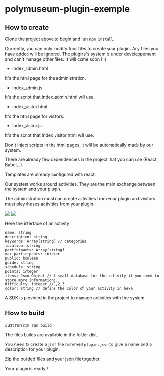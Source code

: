 # polymuseum-plugin-exemple

## How to create

Clone the project above to begin and run `npm install`.

Currently, you can only modify four files to create your plugin. Any files you have added will be ignored. The plugins's system is under developpement and can't manage other files. It will come soon ! :)

- index_admin.html

It's the html page for the administration.

- index_admin.js

It's the script that index_admin.html will use.

- index_visitor.html

It's the html page for visitors.

- index_visitor.js

It's the script that index_visitor.html will use.

Don't inject scripts in the html pages, it will be automatically made by our system.

There are already few dependencies in the project that you can use (React, Babel,..)

Templates are already configured with react.

Our system works around activities. They are the main exchange between the system and your plugin.

The administration must can create activities from your plugin and visitors must play theses activities from your plugin.

![](https://i.ibb.co/QvMXfPw/plugin-sdk-activity.png)
![](https://i.ibb.co/DLsCd0L/plugin-archi.png)

Here the interface of an activity

```
name: string
description: string
keywords: Array[string] // categories
location: string
participants: Array[string]
max_participants: integer
public: boolean
guide: string
schedule: string
points: integer
items: Json Object // A small database for the activity if you need to store more informations.
difficulty: integer //1,2,3
color: string // define the color of your activity in hexa
```

A SDK is provided in the project to manage activities with the system.

## How to build

Just run `npm run build`

The files builds are available in the folder dist.

You need to create a json file nommed `plugin.json` to give a name and a description for your plugin.

Zip the builded files and your json file together.

Your plugin is ready !
